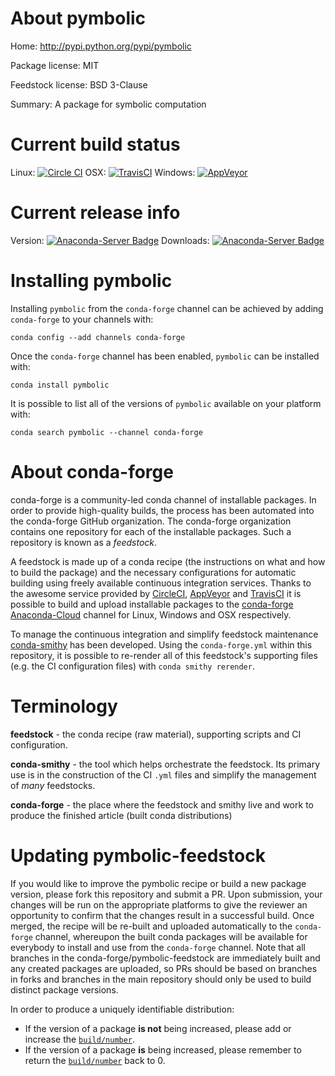 About pymbolic
==============

Home: http://pypi.python.org/pypi/pymbolic

Package license: MIT

Feedstock license: BSD 3-Clause

Summary: A package for symbolic computation



Current build status
====================

Linux: [![Circle CI](https://circleci.com/gh/conda-forge/pymbolic-feedstock.svg?style=shield)](https://circleci.com/gh/conda-forge/pymbolic-feedstock)
OSX: [![TravisCI](https://travis-ci.org/conda-forge/pymbolic-feedstock.svg?branch=master)](https://travis-ci.org/conda-forge/pymbolic-feedstock)
Windows: [![AppVeyor](https://ci.appveyor.com/api/projects/status/github/conda-forge/pymbolic-feedstock?svg=True)](https://ci.appveyor.com/project/conda-forge/pymbolic-feedstock/branch/master)

Current release info
====================
Version: [![Anaconda-Server Badge](https://anaconda.org/conda-forge/pymbolic/badges/version.svg)](https://anaconda.org/conda-forge/pymbolic)
Downloads: [![Anaconda-Server Badge](https://anaconda.org/conda-forge/pymbolic/badges/downloads.svg)](https://anaconda.org/conda-forge/pymbolic)

Installing pymbolic
===================

Installing `pymbolic` from the `conda-forge` channel can be achieved by adding `conda-forge` to your channels with:

```
conda config --add channels conda-forge
```

Once the `conda-forge` channel has been enabled, `pymbolic` can be installed with:

```
conda install pymbolic
```

It is possible to list all of the versions of `pymbolic` available on your platform with:

```
conda search pymbolic --channel conda-forge
```


About conda-forge
=================

conda-forge is a community-led conda channel of installable packages.
In order to provide high-quality builds, the process has been automated into the
conda-forge GitHub organization. The conda-forge organization contains one repository
for each of the installable packages. Such a repository is known as a *feedstock*.

A feedstock is made up of a conda recipe (the instructions on what and how to build
the package) and the necessary configurations for automatic building using freely
available continuous integration services. Thanks to the awesome service provided by
[CircleCI](https://circleci.com/), [AppVeyor](http://www.appveyor.com/)
and [TravisCI](https://travis-ci.org/) it is possible to build and upload installable
packages to the [conda-forge](https://anaconda.org/conda-forge)
[Anaconda-Cloud](http://docs.anaconda.org/) channel for Linux, Windows and OSX respectively.

To manage the continuous integration and simplify feedstock maintenance
[conda-smithy](http://github.com/conda-forge/conda-smithy) has been developed.
Using the ``conda-forge.yml`` within this repository, it is possible to re-render all of
this feedstock's supporting files (e.g. the CI configuration files) with ``conda smithy rerender``.


Terminology
===========

**feedstock** - the conda recipe (raw material), supporting scripts and CI configuration.

**conda-smithy** - the tool which helps orchestrate the feedstock.
                   Its primary use is in the construction of the CI ``.yml`` files
                   and simplify the management of *many* feedstocks.

**conda-forge** - the place where the feedstock and smithy live and work to
                  produce the finished article (built conda distributions)


Updating pymbolic-feedstock
===========================

If you would like to improve the pymbolic recipe or build a new
package version, please fork this repository and submit a PR. Upon submission,
your changes will be run on the appropriate platforms to give the reviewer an
opportunity to confirm that the changes result in a successful build. Once
merged, the recipe will be re-built and uploaded automatically to the
`conda-forge` channel, whereupon the built conda packages will be available for
everybody to install and use from the `conda-forge` channel.
Note that all branches in the conda-forge/pymbolic-feedstock are
immediately built and any created packages are uploaded, so PRs should be based
on branches in forks and branches in the main repository should only be used to
build distinct package versions.

In order to produce a uniquely identifiable distribution:
 * If the version of a package **is not** being increased, please add or increase
   the [``build/number``](http://conda.pydata.org/docs/building/meta-yaml.html#build-number-and-string).
 * If the version of a package **is** being increased, please remember to return
   the [``build/number``](http://conda.pydata.org/docs/building/meta-yaml.html#build-number-and-string)
   back to 0.
